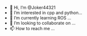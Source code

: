 - 👋 Hi, I’m @Joker44321
- 👀 I’m interested in cpp and python...
- 🌱 I’m currently learning ROS ...
- 💞️ I’m looking to collaborate on ...
- 📫 How to reach me ...

<!---
Joker44321/Joker44321 is a ✨ special ✨ repository because its `README.md` (this file) appears on your GitHub profile.
You can click the Preview link to take a look at your changes.
--->
